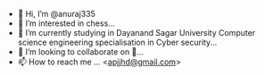 - 👋 Hi, I’m @anuraj335
- 👀 I’m interested in chess...
- 🌱 I’m currently studying in Dayanand Sagar University Computer science engineering specialisation in Cyber security...
- 💞️ I’m looking to collaborate on 🗿...
- 📫 How to reach me ...
<<apjjhd@gmail.com>>
<!---
anuraj335/anuraj335 is a ✨ special ✨ repository because its `README.md` (this file) appears on your GitHub profile.
You can click the Preview link to take a look at your changes.
--->
